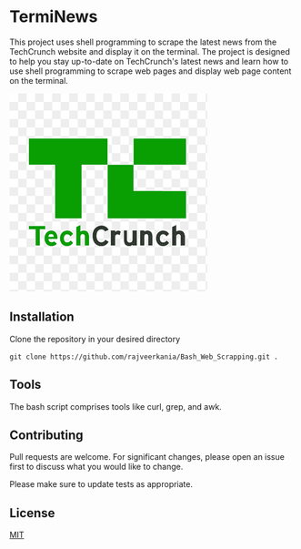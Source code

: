 # TermiNews

This project uses shell programming to scrape the latest news from the TechCrunch website and display it on the terminal. The project is designed to help you stay up-to-date on TechCrunch's latest news and learn how to use shell programming to scrape web pages and display web page content on the terminal.

![image of TechCrunch](image.png)

## Installation

Clone the repository in your desired directory

```terminal
git clone https://github.com/rajveerkania/Bash_Web_Scrapping.git .
```

## Tools
The bash script comprises tools like curl, grep, and awk.


## Contributing

Pull requests are welcome. For significant changes, please open an issue first
to discuss what you would like to change.

Please make sure to update tests as appropriate.

## License

[MIT](https://choosealicense.com/licenses/mit/)
